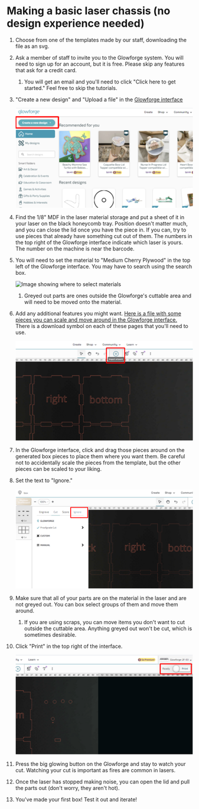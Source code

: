 # Making a basic laser chassis (no design experience needed)
1. Choose from one of the templates made by our staff, downloading the file as an svg.
1. Ask a member of staff to invite you to the Glowforge system. You will need to sign up for an account, but it is free. Please skip any features that ask for a credit card.
    1. You will get an email and you'll need to click "Click here to get started." Feel free to skip the tutorials.
1. "Create a new design" and "Upload a file" in the [Glowforge interface](https://app.glowforge.com)

    ![Image of Glowforge home screen](/assets/laser_tutorial/glowforge_home.svg)

1. Find the 1/8" MDF in the laser material storage and put a sheet of it in your laser on the black honeycomb tray. Position doesn't matter much, and you can close the lid once you have the piece in. If you can, try to use pieces that already have something cut out of them. The numbers in the top right of the Glowforge interface indicate which laser is yours. The number on the machine is near the barcode.
1. You will need to set the material to "Medium Cherry Plywood" in the top left of the Glowforge interface. You may have to search using the search box.

    ![Image showing where to select materials](/assets/laser_tutorial.glowforge_materials.svg)
    
    1. Greyed out parts are ones outside the Glowforge's cuttable area and will need to be moved onto the material.

1. Add any additional features you might want. [Here is a file with some pieces you can scale and move around in the Glowforge interface.](/CAD) There is a download symbol on each of these pages that you'll need to use.

    ![Image of Glowforge interface](/assets/laser_tutorial/glowforge_add.svg)

1. In the Glowforge interface, click and drag those pieces around on the generated box pieces to place them where you want them. Be careful not to accidentally scale the pieces from the template, but the other pieces can be scaled to your liking.

1. Set the text to "Ignore."

    ![Image showing where Ignore is found](/assets/laser_tutorial/glowforge_ignore.svg)

1. Make sure that all of your parts are on the material in the laser and are not greyed out. You can box select groups of them and move them around.
    1. If you are using scraps, you can move items you don't want to cut outside the cuttable area. Anything greyed out won't be cut, which is sometimes desirable.
1. Click "Print" in the top right of the interface.

    ![Image showing the Print button](/assets/laser_tutorial/glowforge_print.svg)

1. Press the big glowing button on the Glowforge and stay to watch your cut. Watching your cut is important as fires are common in lasers.
1. Once the laser has stopped making noise, you can open the lid and pull the parts out (don't worry, they aren't hot).
1. You've made your first box! Test it out and iterate!